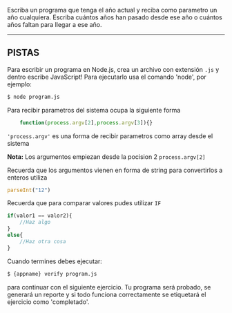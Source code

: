 Escriba un programa que tenga el año actual y reciba como parametro un año cualquiera. Escriba cuántos años han pasado desde ese año o cuántos años faltan para llegar a ese año.

----------------------------------------------------------------------
## PISTAS

Para escribir un programa en Node.js, crea un archivo con extensión `.js` y dentro escribe JavaScript! Para ejecutarlo usa el comando 'node', por ejemplo:
```sh
$ node program.js
```

Para recibir parametros  del sistema ocupa  la siguiente forma

```js
    function(process.argv[2],process.argv[3]){}
```
 `'process.argv'`  es una forma  de recibir parametros como array desde el sistema

**Nota:** Los argumentos empiezan desde la pocision 2 
 `process.argv[2]` 


Recuerda que los argumentos vienen en forma de string para convertirlos a enteros utiliza
```js
parseInt("12")
```



Recuerda que  para comparar valores pudes utilizar  `IF` 
```js
if(valor1 == valor2){
    //Haz algo
}
else{
    //Haz otra cosa
}

```

Cuando termines debes ejecutar:

```sh
$ {appname} verify program.js
```

para continuar con el siguiente ejercicio. Tu programa será probado, se generará un reporte y si todo funciona correctamente se etiquetará el ejercicio como 'completado'.